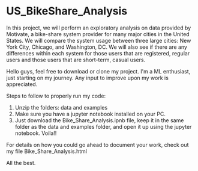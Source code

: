 # US_BikeShare_Analysis
In this project, we will perform an exploratory analysis on data provided by Motivate, a bike-share system provider for many major cities in the United States. We will compare the system usage between three large cities: New York City, Chicago, and Washington, DC. We will also see if there are any differences within each system for those users that are registered, regular users and those users that are short-term, casual users.

Hello guys, feel free to download or clone my project. I'm a ML enthusiast, just starting on my journey. Any input to improve upon my work is appreciated.

Steps to follow to properly run my code:

1. Unzip the folders: data and examples
2. Make sure you have a jupyter notebook installed on your PC.
3. Just download the Bike_Share_Analysis.ipnb file, keep it in the same folder as the data and examples folder, and open it up using the jupyter notebook. Voila!!

For details on how you could go ahead to document your work, check out my file Bike_Share_Analysis.html

All the best.
